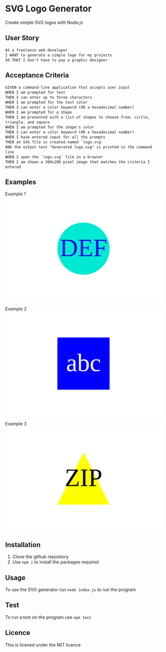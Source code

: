 # SVG Logo Generator
Create simple SVG logos with Node.js

## User Story
```
AS a freelance web developer
I WANT to generate a simple logo for my projects
SO THAT I don't have to pay a graphic designer
```

## Acceptance Criteria
```
GIVEN a command-line application that accepts user input
WHEN I am prompted for text
THEN I can enter up to three characters
WHEN I am prompted for the text color
THEN I can enter a color keyword (OR a hexadecimal number)
WHEN I am prompted for a shape
THEN I am presented with a list of shapes to choose from: circle, triangle, and square
WHEN I am prompted for the shape's color
THEN I can enter a color keyword (OR a hexadecimal number)
WHEN I have entered input for all the prompts
THEN an SVG file is created named `logo.svg`
AND the output text "Generated logo.svg" is printed in the command line
WHEN I open the `logo.svg` file in a browser
THEN I am shown a 300x200 pixel image that matches the criteria I entered
```
## Examples

Example 1
![example 1](./examples/example1.svg)

Example 2
![example 2](./examples/example2.svg)

Example 3
![example 3](./examples/example3.svg)

## Installation

1) Clone the github repository
2) Use `npm i` to install the packages required

## Usage

To use the SVG generator run `node index.js` to run the program

## Test

To run a test on the program use `npm test`

## Licence

This is licened under the MIT licence